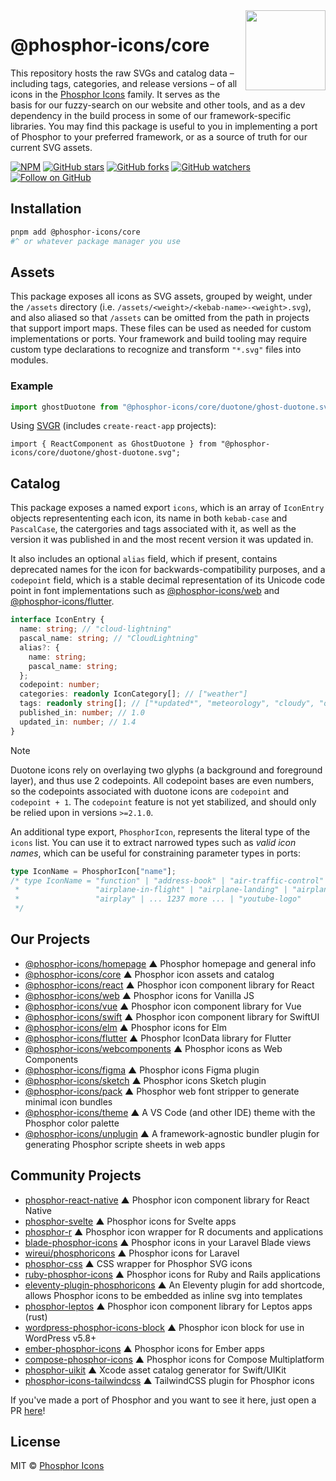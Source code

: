 <img src="/meta/phosphor-mark-tight-black.png" width="128" align="right" />

# @phosphor-icons/core

This repository hosts the raw SVGs and catalog data – including tags, categories, and release versions – of all icons in the [Phosphor Icons](https://phosphoricons.com) family. It serves as the basis for our fuzzy-search on our website and other tools, and as a dev dependency in the build process in some of our framework-specific libraries. You may find this package is useful to you in implementing a port of Phosphor to your preferred framework, or as a source of truth for our current SVG assets.

[![NPM](https://img.shields.io/npm/v/@phosphor-icons/core.svg?style=flat-square)](https://www.npmjs.com/package/@phosphor-icons/core)
[![GitHub stars](https://img.shields.io/github/stars/phosphor-icons/core?style=flat-square&label=Star)](https://github.com/phosphor-icons/core)
[![GitHub forks](https://img.shields.io/github/forks/phosphor-icons/core?style=flat-square&label=Fork)](https://github.com/phosphor-icons/core/fork)
[![GitHub watchers](https://img.shields.io/github/watchers/phosphor-icons/core?style=flat-square&label=Watch)](https://github.com/phosphor-icons/core)
[![Follow on GitHub](https://img.shields.io/github/followers/rektdeckard?style=flat-square&label=Follow)](https://github.com/rektdeckard)

## Installation

```bash
pnpm add @phosphor-icons/core
#^ or whatever package manager you use
```

## Assets

This package exposes all icons as SVG assets, grouped by weight, under the `/assets` directory (i.e. `/assets/<weight>/<kebab-name>-<weight>.svg`), and also aliased so that `/assets` can be omitted from the path in projects that support import maps. These files can be used as needed for custom implementations or ports. Your framework and build tooling may require custom type declarations to recognize and transform `"*.svg"` files into modules.

### Example

```ts
import ghostDuotone from "@phosphor-icons/core/duotone/ghost-duotone.svg";
```

Using [SVGR](https://react-svgr.com/docs/webpack/#use-with-url-loader-or-file-loader) (includes `create-react-app` projects):

```tsx
import { ReactComponent as GhostDuotone } from "@phosphor-icons/core/duotone/ghost-duotone.svg";
```

## Catalog

This package exposes a named export `icons`, which is an array of `IconEntry` objects represententing each icon, its name in both `kebab-case` and `PascalCase`, the catergories and tags associated with it, as well as the version it was published in and the most recent version it was updated in.

It also includes an optional `alias` field, which if present, contains deprecated names for the icon for backwards-compatibility purposes, and a `codepoint` field, which is a stable decimal representation of its Unicode code point in font implementations such as [@phosphor-icons/web](https://github.com/phosphor-icons/web) and [@phosphor-icons/flutter](https://github.com/phosphor-icons/flutter).

```ts
interface IconEntry {
  name: string; // "cloud-lightning"
  pascal_name: string; // "CloudLightning"
  alias?: {
    name: string;
    pascal_name: string;
  };
  codepoint: number;
  categories: readonly IconCategory[]; // ["weather"]
  tags: readonly string[]; // ["*updated*", "meteorology", "cloudy", "overcast", "stormy", "thunderstorm"]
  published_in: number; // 1.0
  updated_in: number; // 1.4
}
```

> [!NOTE]
> Duotone icons rely on overlaying two glyphs (a background and foreground layer), and thus use 2 codepoints. All codepoint bases are even numbers, so the codepoints associated with duotone icons are `codepoint` and `codepoint + 1`. The `codepoint` feature is not yet stabilized, and should only be relied upon in versions `>=2.1.0`.

An additional type export, `PhosphorIcon`, represents the literal type of the `icons` list. You can use it to extract narrowed types such as *valid icon names*, which can be useful for constraining parameter types in ports:

```ts
type IconName = PhosphorIcon["name"];
/* type IconName = "function" | "address-book" | "air-traffic-control" | "buildings" | "airplane" |
 *                 "airplane-in-flight" | "airplane-landing" | "airplane-takeoff" | "airplane-tilt" |
 *                 "airplay" | ... 1237 more ... | "youtube-logo"
 */
```

<!-- BEGIN_LINKS -->
## Our Projects

- [@phosphor-icons/homepage](https://github.com/phosphor-icons/homepage) ▲ Phosphor homepage and general info
- [@phosphor-icons/core](https://github.com/phosphor-icons/core) ▲ Phosphor icon assets and catalog
- [@phosphor-icons/react](https://github.com/phosphor-icons/react) ▲ Phosphor icon component library for React
- [@phosphor-icons/web](https://github.com/phosphor-icons/web) ▲ Phosphor icons for Vanilla JS
- [@phosphor-icons/vue](https://github.com/phosphor-icons/vue) ▲ Phosphor icon component library for Vue
- [@phosphor-icons/swift](https://github.com/phosphor-icons/swift) ▲ Phosphor icon component library for SwiftUI
- [@phosphor-icons/elm](https://github.com/phosphor-icons/phosphor-elm) ▲ Phosphor icons for Elm
- [@phosphor-icons/flutter](https://github.com/phosphor-icons/flutter) ▲ Phosphor IconData library for Flutter
- [@phosphor-icons/webcomponents](https://github.com/phosphor-icons/webcomponents) ▲ Phosphor icons as Web Components
- [@phosphor-icons/figma](https://github.com/phosphor-icons/figma) ▲ Phosphor icons Figma plugin
- [@phosphor-icons/sketch](https://github.com/phosphor-icons/sketch) ▲ Phosphor icons Sketch plugin
- [@phosphor-icons/pack](https://github.com/phosphor-icons/pack) ▲ Phosphor web font stripper to generate minimal icon bundles
- [@phosphor-icons/theme](https://github.com/phosphor-icons/theme) ▲ A VS Code (and other IDE) theme with the Phosphor color palette
- [@phosphor-icons/unplugin](https://github.com/phosphor-icons/theme) ▲ A framework-agnostic bundler plugin for generating Phosphor scripte sheets in web apps

## Community Projects

- [phosphor-react-native](https://github.com/duongdev/phosphor-react-native) ▲ Phosphor icon component library for React Native
- [phosphor-svelte](https://github.com/haruaki07/phosphor-svelte) ▲ Phosphor icons for Svelte apps
- [phosphor-r](https://github.com/dreamRs/phosphoricons) ▲ Phosphor icon wrapper for R documents and applications
- [blade-phosphor-icons](https://github.com/codeat3/blade-phosphor-icons) ▲ Phosphor icons in your Laravel Blade views
- [wireui/phosphoricons](https://github.com/wireui/phosphoricons) ▲ Phosphor icons for Laravel
- [phosphor-css](https://github.com/lucagoslar/phosphor-css) ▲ CSS wrapper for Phosphor SVG icons
- [ruby-phosphor-icons](https://github.com/maful/ruby-phosphor-icons) ▲ Phosphor icons for Ruby and Rails applications
- [eleventy-plugin-phosphoricons](https://github.com/reatlat/eleventy-plugin-phosphoricons) ▲ An Eleventy plugin for add shortcode, allows Phosphor icons to be embedded as inline svg into templates
- [phosphor-leptos](https://github.com/SorenHolstHansen/phosphor-leptos) ▲ Phosphor icon component library for Leptos apps (rust)
- [wordpress-phosphor-icons-block](https://github.com/robruiz/phosphor-icons-block) ▲ Phosphor icon block for use in WordPress v5.8+
- [ember-phosphor-icons](https://github.com/IgnaceMaes/ember-phosphor-icons) ▲ Phosphor icons for Ember apps
- [compose-phosphor-icons](https://github.com/adamglin0/compose-phosphor-icon) ▲ Phosphor icons for Compose Multiplatform
- [phosphor-uikit](https://github.com/pepaslabs/phosphor-uikit) ▲ Xcode asset catalog generator for Swift/UIKit
- [phosphor-icons-tailwindcss](https://github.com/vnphanquang/phosphor-icons-tailwindcss) ▲ TailwindCSS plugin for Phosphor icons

If you've made a port of Phosphor and you want to see it here, just open a PR [here](https://github.com/phosphor-icons/homepage)!

## License

MIT © [Phosphor Icons](https://github.com/phosphor-icons)
<!-- END_LINKS -->
